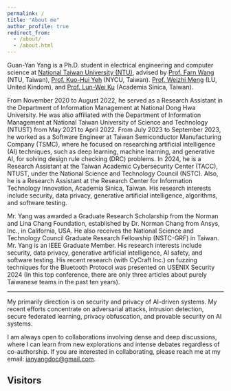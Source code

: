 ```yaml
---
permalink: /
title: "About me"
author_profile: true
redirect_from:
  - /about/
  - /about.html
---
```


<!-- > [My publication list](https://scholar.google.com/citations?user=R1mNI8QAAAAJ&hl=en) -->

Guan-Yan Yang is a Ph.D. student in electrical engineering and computer science at [National Taiwan University (NTU)](https://www.ntu.edu.tw/english/), advised by [Prof. Farn Wang](https://cc.ee.ntu.edu.tw/~farn/) (NTU, Taiwan), [Prof. Kuo-Hui Yeh](https://scholar.google.com.tw/citations?user=nLG4OMAAAAAJ&hl=zh-TW) (NYCU, Taiwan). [Prof. Weizhi Meng](https://scholar.google.com/citations?user=OlepJ5wAAAAJ&hl=en) (LU, United Kindom), and [Prof. Lun-Wei Ku](https://homepage.iis.sinica.edu.tw/pages/lwku/vita_en.html) (Academia Sinica, Taiwan).

From November 2020 to August 2022, he served as a Research Assistant in the Department of Information Management at National Dong Hwa University. He was also affiliated with the Department of Information Management at National Taiwan University of Science and Technology (NTUST) from May 2021 to April 2022. From July 2023 to September 2023, he worked as a Software Engineer at Taiwan Semiconductor Manufacturing Company (TSMC), where he focused on researching artificial intelligence (AI) techniques, such as deep learning, machine learning, and generative AI, for solving design rule checking (DRC) problems. In 2024, he is a Research Assistant at the Taiwan Academic Cybersecurity Center (TACC), NTUST, under the National Science and Technology Council (NSTC). Also, he is a Research Assistant at the Research Center for Information Technology Innovation, Academia Sinica, Taiwan. His research interests include security, data privacy, generative artificial intelligence, algorithms, and software testing.

Mr. Yang was awarded a Graduate Research Scholarship from the Norman and Lina Chang Foundation, established by Dr. Norman Chang from Ansys, Inc., in California, USA. He also receives the National Science and Technology Council Graduate Research Fellowship (NSTC-GRF) in Taiwan. Mr. Yang is an IEEE Graduate Member. 
His research interests include security, data privacy, generative artificial intelligence, AI safety, and software testing. 
His recent research (with CyCraft Inc.) on fuzzing techniques for the Bluetooth Protocol was presented on USENIX Security 2024 (In this top conference, there are only three articles about purely Taiwanese teams in the past ten years).

<!-- (My [Curriculum Vitae]()) -->

---

My primarily direction is on security and privacy of AI-driven systems. My recent efforts concentrate on adversarial attacks, intrusion detection, secure federated learning, privacy obfuscation, and provable security on AI systems.

I am always open to collaborations involving dense and deep discussions, where I can learn from new explorations and intense debates regardless of co-authorship.
If you are interested in collaborating, please reach me at my email: [ianyangdoc@gmail.com](mailto:ianyangdoc@gmail.com).


## Visitors

<br>
<script type="text/javascript" id="clstr_globe" src="//clustrmaps.com/globe.js?d=JbSHTtGE3GD1BUYExmhe9kfiyfxHKYRmkL8s4_oNn9M&w=200"></script>